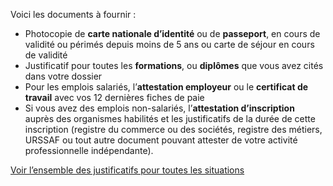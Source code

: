 Voici les documents à fournir :

- Photocopie de **carte nationale d’identité** ou de **passeport**, en cours de validité ou périmés depuis moins de 5 ans ou carte de séjour en cours de validité
- Justificatif pour toutes les **formations**, ou **diplômes** que vous avez cités dans votre dossier
- Pour les emplois salariés, l’**attestation employeur** ou le **certificat de travail** avec vos 12 dernières fiches de paie
- Si vous avez des emplois non-salariés, l’**attestation d’inscription** auprès des organismes habilités et les justificatifs de la durée de cette inscription (registre du commerce ou des sociétés, registre des métiers, URSSAF ou tout autre document pouvant attester de votre activité professionnelle indépendante).

[Voir l’ensemble des justificatifs pour toutes les situations](/justificatifs-vae)